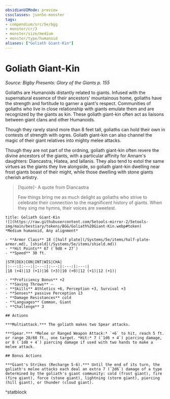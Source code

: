 ```yaml
---
obsidianUIMode: preview
cssclasses: json5e-monster
tags:
- compendium/src/5e/bgg
- monster/cr/3
- monster/size/medium
- monster/type/humanoid
aliases: ["Goliath Giant-Kin"]
---
```

# Goliath Giant-Kin
*Source: Bigby Presents: Glory of the Giants p. 155*  

Goliaths are Humanoids distantly related to giants. Infused with the supernatural essence of their ancestors' mountainous home, goliaths have the strength and fortitude to garner a giant's respect. Communities of goliaths who live in close relationship with giants emulate them and are recognized by the giants as kin. These goliath giant-kin often act as liaisons between giant clans and other Humanoids.

Though they rarely stand more than 8 feet tall, goliaths can hold their own in contests of strength with ogres. Goliath giant-kin can also channel the magic of their giant relatives into mighty melee attacks.

Though they are not part of the ordning, goliath giant-kin often revere the divine ancestors of the giants, with a particular affinity for Annam's daughters: Diancastra, Hiatea, and Iallanis. They also tend to extol the same virtues as the giants they live alongside, so goliath giant-kin dwelling near frost giants boast of their might, while those dwelling with stone giants cherish artistry.

> [!quote]- A quote from Diancastra  
> 
> Few things bring me as much delight as goliaths who strive to celebrate their connection to the magnificent history of giants. When they sing me hymns, their voices are sweetest.


```ad-statblock
title: Goliath Giant-Kin
![](https://raw.githubusercontent.com/5etools-mirror-2/5etools-img/main/bestiary/tokens/BGG/Goliath%20Giant-Kin.webp#token)
*Medium humanoid, Any alignment*

- **Armor Class** 18 ([half plate](/Systems/5e/items/half-plate-armor.md), [shield](/Systems/5e/items/shield.md))
- **Hit Points** 67 (`9d8 + 27`)
- **Speed** 30 ft.

|STR|DEX|CON|INT|WIS|CHA|
|:---:|:---:|:---:|:---:|:---:|:---:|
|18 (+4)|13 (+1)|16 (+3)|10 (+0)|12 (+1)|12 (+1)|

- **Proficiency Bonus** +2
- **Saving Throws** ⏤
- **Skills** Athletics +6, Perception +3, Survival +3
- **Senses** passive Perception 13
- **Damage Resistances** cold
- **Languages** Common, Giant
- **Challenge** 3

## Actions

***Multiattack.*** The goliath makes two Spear attacks.

***Spear.*** *Melee or Ranged Weapon Attack:* `+6` to hit, reach 5 ft. or range 20/60 ft., one target. *Hit:* 7 (`1d6 + 4`) piercing damage, or 8 (`1d8 + 4`) piercing damage if used with two hands to make a melee attack.

## Bonus Actions

***Giant's Strikes (Recharge 5-6).*** Until the end of its turn, the goliath's melee attacks each deal an extra 7 (`2d6`) damage of a type determined by the goliath's giant community: cold (frost giant), fire (fire giant), force (stone giant), lightning (storm giant), piercing (hill giant), or thunder (cloud giant).
```
^statblock